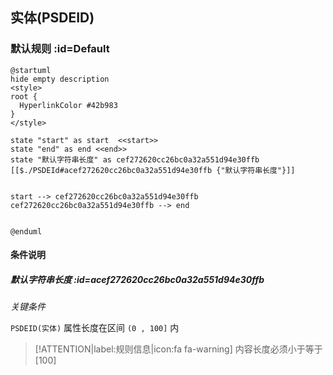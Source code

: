 ## 实体(PSDEID) <!-- {docsify-ignore-all} -->

   

### 默认规则 :id=Default

```plantuml
@startuml
hide empty description
<style>
root {
  HyperlinkColor #42b983
}
</style>

state "start" as start  <<start>>
state "end" as end <<end>>
state "默认字符串长度" as cef272620cc26bc0a32a551d94e30ffb [[$./PSDEId#acef272620cc26bc0a32a551d94e30ffb {"默认字符串长度"}]]


start --> cef272620cc26bc0a32a551d94e30ffb 
cef272620cc26bc0a32a551d94e30ffb --> end 


@enduml
```

#### 条件说明

##### 默认字符串长度 :id=acef272620cc26bc0a32a551d94e30ffb


*关键条件*


`PSDEID(实体)` 属性长度在区间 `(0 , 100]` 内

> [!ATTENTION|label:规则信息|icon:fa fa-warning]
> 内容长度必须小于等于[100]







